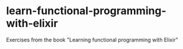 # learn-functional-programming-with-elixir
Exercises from the book "Learning functional programming with Elixir"
